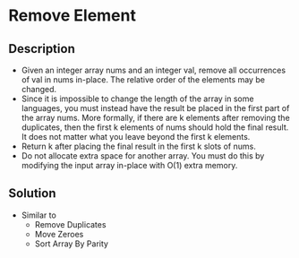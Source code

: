 # Remove Element

## Description

* Given an integer array nums and an integer val, remove all occurrences of val in nums in-place. The relative order of the elements may be changed.
* Since it is impossible to change the length of the array in some languages, you must instead have the result be placed in the first part of the array nums. More formally, if there are k elements after removing the duplicates, then the first k elements of nums should hold the final result. It does not matter what you leave beyond the first k elements.
* Return k after placing the final result in the first k slots of nums.
* Do not allocate extra space for another array. You must do this by modifying the input array in-place with O(1) extra memory.

## Solution

* Similar to
  * Remove Duplicates
  * Move Zeroes
  * Sort Array By Parity
  